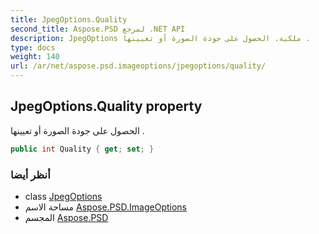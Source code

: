 ```yaml
---
title: JpegOptions.Quality
second_title: Aspose.PSD لمرجع .NET API
description: JpegOptions ملكية. الحصول على جودة الصورة أو تعيينها .
type: docs
weight: 140
url: /ar/net/aspose.psd.imageoptions/jpegoptions/quality/
---
```

## JpegOptions.Quality property

الحصول على جودة الصورة أو تعيينها .

```csharp
public int Quality { get; set; }
```

### أنظر أيضا

* class [JpegOptions](../)
* مساحة الاسم [Aspose.PSD.ImageOptions](../../jpegoptions/)
* المجسم [Aspose.PSD](../../../)


